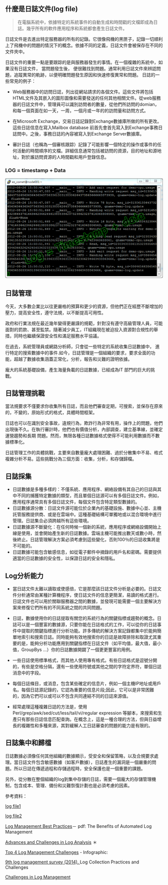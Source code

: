
## 什麼是日誌文件(log file)


> 在電腦系統中，依據特定的系統事件的自動生成和時間戳的文檔即成為日誌。幾乎所有的軟件應用程序和系統都會產生日誌文件。

日誌文件是去進出特定服務器的所有的記錄。它很像飛機的黑匣子，記錄一切順利上了飛機中的問題的情況下的概念。依據不同的定義，日誌文件會被保存在不同的文件夾中。

日誌文件的重要一點是要跟踪的是與服務器發生的事情。在一個複雜的系統中，如果沒有日誌文件， 當問題發生後， 便很難找到問題。通常利用日誌文件來辨認問題，追蹤異常的軌跡，以便明確問題發生原因和快速修復異常和問題。
日誌的一些常見的例子：

* Web服務器中的訪問日誌，列出從網站請求的各個文件。這些文件將包括HTML文件及其嵌入的圖形圖像和需要發送的任何其他相關文件。從web服務器的日誌文件中，管理員可以識別訪問者的數量，從他們所訪問的domian，和每一個頁面在如一天，一周，一個月或一年的的訪問量和訪問方式。

* 在Microsoft Exchange，交易日誌記錄對Exchange數據庫所做的所有更改。這些日誌信息在寫入Mailbox database 前首先會首先寫入到Exchange事務日誌問中。之後，事務日誌的內容被寫入到Exchange Server數據庫。

* 審計日誌（也稱為一個審核跟踪）記錄了可能影響一個特定的操作或事件的任何活動的時間順序的文檔。詳細信息通常包括被訪問的資源，目的地址和源地址，對於誰訪問資源的人時間戳和用戶登錄信息。

### LOG = timestamp + Data

![logsample](https://github.com/PolinChen/logcenter/blob/master/img/logsample1.png)





## 日誌管理

今天，大多數企業比以往更嚴格的預算和更少的資源，但他們正在經歷不斷增加的壓力，提高安全性，遵守法規，以不斷提高可用性。

政府和行業法規在最近幾年變得更嚴謹的規範，針對沒有遵守高級管理人員，可能面對的罰款、甚至監禁。隨著減少員工，IT組織現在被迫投入資源對合規性的舉措，同時也繼續保證安全性和滿足服務水平協議。

在過去，系統管理員或網路分析師，只會從一些特定的系統收集日誌數據中， 進行特定的搜索數據中的事件.如今，日誌管理是一個組織的要求，要求全面的功能，超越了數據收集涵蓋正常化，分析，報告和災難的證明依據。

龐大的系統基礎設備，產生海量負載的日誌數據，已經成為IT 部門的巨大的挑戰。

## 日誌管理挑戰
當法規要求不僅要求你收集所有日誌，而且他們審查定期，可搜索，並保存在原來的，不變的，原始形式的格式，具體時間框架。

日誌也可以在識別安全事故，違規行為，欺詐行為非常有用，操作上的問題，他們出現後不久。在執行審計時，他們也有價值分析，內部調查，建立基準線，並確定運營趨勢和長期
問題。然而，無限各種日誌數據格式使得不可能利用數據而不數據標準化。


日誌管理工作的具體挑戰，主要來自數量龐大處理困難、過於分散集中不易、格式複雜分析不易。這些挑戰分為三個方面：收集，分析，和存儲歸檔。

## 日誌採集

* 日誌數據是多種多樣的：不僅系統、應用程序、網絡設備有其自己的日誌與其中不同的捕獲特定數據的類型，而且單個日誌源可以有多個日誌文件。例如，應用程序通常具有多個日誌文件，每個文件包含特定類型數據的。
* 日誌數據源分散：日誌文件源可能位於企業內的基礎設施、數據中心並、主機託管服務提供商、或是在雲端中。這種基礎結構可單獨地或以混合環境中進行管理。日誌集合必須跨越所有這些環境。
* 日誌數據源不斷變化：在任何時候一個新的系統，應用程序或網絡設備開始上線是使用，並會開始產生新的日誌數據。雲端主機可能推出數天或數小時，然後終止。日誌管理解決方案必須考慮到這些變化，否則100％的日誌收集將是不可能的。
* 日誌數據可能包含敏感信息，如從電子郵件中摘錄的用戶名和密碼。需要提供適當的日誌數據的安全性，以保證日誌的安全和隱私。


## Log分析能力

* 當日誌文件太難以讀取或使感倍，它是那麼該日誌文件分析是必要的。日誌文件分析通常由某種計算機程序，使日誌文件的信息更簡潔，易讀的格式進行。日誌文件也可以用於關聯服務器之間的數據，並發現可能需要一個主要解決方案來修復它們所有的不同系統之間的共同問題。

* 日誌，數據使用你的日誌提取有關您的系統行為的關鍵指標或趨勢的概念。日誌可以是一個豐富的數據源，只要你能在日誌格式的工作，可以從你的日誌事件中提取的關鍵指標進​​行分析功能。許多傳統的解決方案記錄都集中於能夠簡單地索引和搜索日誌。同時能夠有效地搜索你的日誌是故障排除和取證尤其重要的是，能夠分析功能應用到關鍵指標在日誌文件（如平均值，最大值，最小值，GroupBys ...）你的日誌數據開闢了一個更更豐富的用例。

* 一些日誌使用標準格式，而其他人使用專有格式。有些日誌格式是逗號分開的，有些是空格分隔，還有一些使用符號或其他之間的字符定界符，單個日誌消息中的字段。

* 每個日誌條目，或消息，包含某些確定的信息片，例如一個主機IP地址或用戶名。每個日誌源記錄的，它認為重要的信息片段;因此，它可以是非常困難的，因為它們可以或可以不包含共同連結不同的日誌來源值。

* 經常處理這種複雜日誌的方法是，使用Perl/grep/awk/sed/cut/less/tail/vi/regular expression 等腳本，來搜索和生產只有那些日誌信息匹配查詢。在概念上，這是一種合理的方法，但與日益增長的複雜性和多種來源，其對緩解人工日誌審查的問題的能力是有限的。


## 日誌集中和歸檔

日誌數據必須像任何其他組織的數據顯示，受安全和保留策略，以及合規要求處理。當日誌文件包含敏感數據（如客戶數據），日誌產生的漏洞是一個嚴重的問題。所以日誌在傳遞過程和存儲過程時，安全保護也是一個重要的課題。

另外，從分散在整個組織的log到集中存儲的日誌，需要一個龐大的存儲管理機制，包含成本、管理、備份和災難恢復計劃也是必須考慮的因素。




參考資料：

[log file1](http://http://whatis.techtarget.com/definition/log-log-file)

[log file2](http://http://www.brickmarketing.com/define-log-file.htm)

[Log Management Best Practices](https://www.alertlogic.com/assets/log-manager/Log-Management-Best-Practices.pdf)－ pdf: The Benefits of Automated Log Management

[Advances and Challenges in Log Analysis](http://queue.acm.org/detail.cfm?id=2082137) ＊ 

[Top 4 Log Management Challenges](https://blog.logentries.com/2015/01/infographic-top-4-log-management-challenges/) - Infographic: 

[ 9th log management survey (2014). ](https://www.sans.org/reading-room/whitepapers/analyst/ninth-log-management-survey-report-35497) Log Collection Practices and Challenges

[Challenges in Log Management ](https://blog.compass-security.com/2014/10/challenges-in-log-management/)
